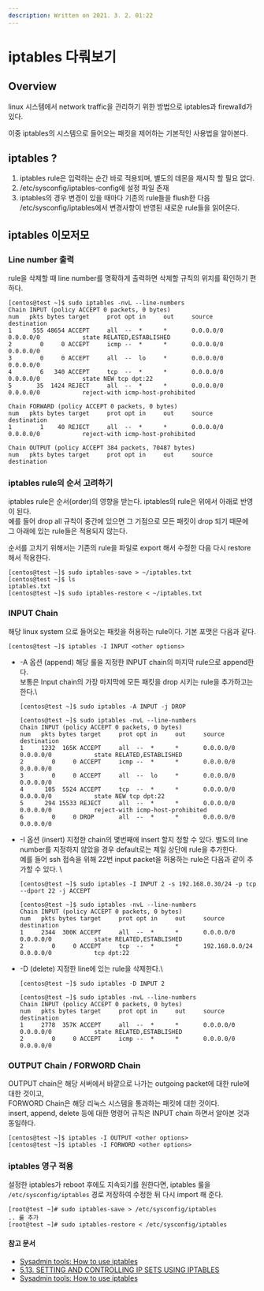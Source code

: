 ```yaml
---
description: Written on 2021. 3. 2. 01:22
---
```


# iptables 다뤄보기

## Overview

linux 시스템에서 network traffic을 관리하기 위한 방법으로 iptables과 firewalld가 있다.

이중 iptables의 시스템으로 들어오는 패킷을 제어하는 기본적인 사용법을 알아본다.&#x20;



## iptables ?

1. iptables rule은 입력하는 순간 바로 적용되며, 별도의 데몬을 재시작 할 필요 없다.
2. /etc/sysconfig/iptables-config에 설정 파일 존재
3. iptables의 경우 변경이 있을 때마다 기존의 rule들을 flush한 다음 /etc/sysconfig/iptables에서 변경사항이 반영된 새로운 rule들을 읽어온다.

&#x20;

## iptables 이모저모

### Line number 출력

rule을 삭제할 때 line number를 명확하게 출력하면 삭제할 규칙의 위치를 확인하기 편하다.&#x20;

```shell-session
[centos@test ~]$ sudo iptables -nvL --line-numbers
Chain INPUT (policy ACCEPT 0 packets, 0 bytes)
num   pkts bytes target     prot opt in     out     source               destination
1      555 48654 ACCEPT     all  --  *      *       0.0.0.0/0            0.0.0.0/0            state RELATED,ESTABLISHED
2        0     0 ACCEPT     icmp --  *      *       0.0.0.0/0            0.0.0.0/0
3        0     0 ACCEPT     all  --  lo     *       0.0.0.0/0            0.0.0.0/0
4        6   340 ACCEPT     tcp  --  *      *       0.0.0.0/0            0.0.0.0/0            state NEW tcp dpt:22
5       35  1424 REJECT     all  --  *      *       0.0.0.0/0            0.0.0.0/0            reject-with icmp-host-prohibited

Chain FORWARD (policy ACCEPT 0 packets, 0 bytes)
num   pkts bytes target     prot opt in     out     source               destination
1        1    40 REJECT     all  --  *      *       0.0.0.0/0            0.0.0.0/0            reject-with icmp-host-prohibited

Chain OUTPUT (policy ACCEPT 384 packets, 70487 bytes)
num   pkts bytes target     prot opt in     out     source               destination
```



### iptables rule의 순서 고려하기

iptables rule은 순서(order)의 영향을 받는다. iptables의 rule은 위에서 아래로 반영이 된다.\
예를 들어 drop all 규칙이 중간에 있으면 그 기점으로 모든 패킷이 drop 되기 때문에 그 아래에 있는 rule들은 적용되지 않는다.

순서를 고치기 위해서는 기존의 rule을 파일로 export 해서 수정한 다음 다시  restore 해서 적용한다. &#x20;

```shell-session
[centos@test ~]$ sudo iptables-save > ~/iptables.txt
[centos@test ~]$ ls
iptables.txt
[centos@test ~]$ sudo iptables-restore < ~/iptables.txt
```



### INPUT Chain&#x20;

해당 linux system 으로 들어오는 패킷을 허용하는 rule이다. 기본 포맷은 다음과 같다.

```shell-session
[centos@test ~]$ iptables -I INPUT <other options>
```

*   \-A 옵션 (append) 해당 룰을 지정한 INPUT chain의 마지막 rule으로 append한다.\
    보통은 Input chain의 가장 마지막에 모든 패킷을 drop 시키는 rule을 추가하고는 한다.\


    ```shell-session
    [centos@test ~]$ sudo iptables -A INPUT -j DROP

    [centos@test ~]$ sudo iptables -nvL --line-numbers
    Chain INPUT (policy ACCEPT 0 packets, 0 bytes)
    num   pkts bytes target     prot opt in     out     source               destination
    1     1232  165K ACCEPT     all  --  *      *       0.0.0.0/0            0.0.0.0/0            state RELATED,ESTABLISHED
    2        0     0 ACCEPT     icmp --  *      *       0.0.0.0/0            0.0.0.0/0
    3        0     0 ACCEPT     all  --  lo     *       0.0.0.0/0            0.0.0.0/0
    4      105  5524 ACCEPT     tcp  --  *      *       0.0.0.0/0            0.0.0.0/0            state NEW tcp dpt:22
    5      294 15533 REJECT     all  --  *      *       0.0.0.0/0            0.0.0.0/0            reject-with icmp-host-prohibited
    6        0     0 DROP       all  --  *      *       0.0.0.0/0            0.0.0.0/0
    ```



*   \-I 옵션 (insert) 지정한 chain의 몇번째에 insert 할지 정할 수 있다. 별도의 line number를 지정하지 않았을 경우 default로는 제일 상단에 rule을 추가한다.\
    예를 들어 ssh 접속을 위해 22번 input packet을 허용하는 rule은 다음과 같이 추가할 수 있다. \


    ```shell-session
    [centos@test ~]$ sudo iptables -I INPUT 2 -s 192.168.0.30/24 -p tcp --dport 22 -j ACCEPT

    [centos@test ~]$ sudo iptables -nvL --line-numbers
    Chain INPUT (policy ACCEPT 0 packets, 0 bytes)
    num   pkts bytes target     prot opt in     out     source               destination
    1     2344  300K ACCEPT     all  --  *      *       0.0.0.0/0            0.0.0.0/0            state RELATED,ESTABLISHED
    2        0     0 ACCEPT     tcp  --  *      *       192.168.0.0/24       0.0.0.0/0            tcp dpt:22
    ```



*   \-D (delete) 지정한 line에 있는 rule을 삭제한다.\


    ```shell-session
    [centos@test ~]$ sudo iptables -D INPUT 2

    [centos@test ~]$ sudo iptables -nvL --line-numbers
    Chain INPUT (policy ACCEPT 0 packets, 0 bytes)
    num   pkts bytes target     prot opt in     out     source               destination
    1     2778  357K ACCEPT     all  --  *      *       0.0.0.0/0            0.0.0.0/0            state RELATED,ESTABLISHED
    2        0     0 ACCEPT     icmp --  *      *       0.0.0.0/0            0.0.0.0/0
    ```



### OUTPUT Chain / FORWORD Chain

OUTPUT chain은 해당 서버에서 바깥으로 나가는 outgoing packet에 대한 rule에 대한 것이고,\
FORWORD Chain은 해당 리눅스 시스템을 통과하는 패킷에 대한 것이다.\
insert, append, delete 등에 대한 명령어 규칙은 INPUT chain 하면서 알아본 것과 동일하다.

```shell-session
[centos@test ~]$ iptables -I OUTPUT <other options>
[centos@test ~]$ iptables -I FORWORD <other options>
```



### iptables 영구 적용

설정한 iptables가 reboot 후에도 지속되기를 원한다면, iptables 룰을 `/etc/sysconfig/iptables` 경로  저장하여  수정한 뒤 다시 import 해 준다.&#x20;

```shell-session
[root@test ~]# sudo iptables-save > /etc/sysconfig/iptables
.. 룰 추가
[root@test ~]# sudo iptables-restore < /etc/sysconfig/iptables
```

#### &#x20;

#### 참고 문서

* [Sysadmin tools: How to use iptables](https://www.redhat.com/sysadmin/iptables)
* [5.13. SETTING AND CONTROLLING IP SETS USING IPTABLES](https://access.redhat.com/documentation/en-us/red\_hat\_enterprise\_linux/7/html/security\_guide/sec-setting\_and\_controlling\_ip\_sets\_using\_iptables)
* [Sysadmin tools: How to use iptables](https://www.redhat.com/sysadmin/iptables)

&#x20;

